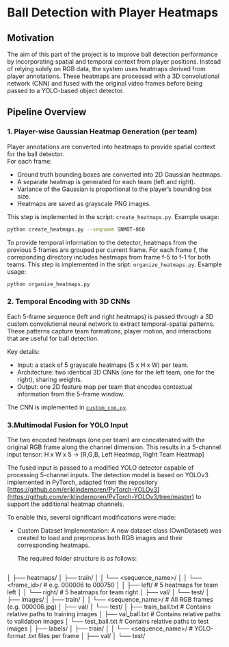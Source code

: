 # Ball Detection with Player Heatmaps

## Motivation
The aim of this part of the project is to improve ball detection performance by incorporating spatial and temporal context from player positions. Instead of relying solely on RGB data, the system uses heatmaps derived from player annotations. These heatmaps are processed with a 3D convolutional network (CNN) and fused with the original video frames before being passed to a YOLO-based object detector.

## Pipeline Overview
### 1. Player-wise Gaussian Heatmap Generation (per team)
   
   Player annotations are converted into heatmaps to provide spatial context for the ball detector.  
   For each frame:
   - Ground truth bounding boxes are converted into 2D Gaussian heatmaps.
   - A separate heatmap is generated for each team (left and right).
   - Variance of the Gaussian is proportional to the player’s bounding box size.
   - Heatmaps are saved as grayscale PNG images.

This step is implemented in the script: `create_heatmaps.py`. Example usage:
```bash
python create_heatmaps.py --seqname SNMOT-060
```
To provide temporal information to the detector, heatmaps from the previous 5 frames are grouped per current frame. For each frame f, the correponding directory includes heatmaps from frame f-5 to f-1 for both teams. This step is implemented in the sript: `organize_heatmaps.py`. Example usage:

```bash
python organize_heatmaps.py
```
### 2. Temporal Encoding with 3D CNNs
Each 5-frame sequence (left and right heatmaps) is passed through a 3D custom convolutional neural network to extract temporal-spatial patterns. These patterns capture team formations, player motion, and interactions that are useful for ball detection.

Key details:
- Input: a stack of 5 grayscale heatmaps (5 x H x W) per team.
- Architecture: two identical 3D CNNs (one for the left team, one for the right), sharing weights.
- Output: one 2D feature map per team that encodes contextual information from the 5-frame window.

The CNN is implemented in [`custom_cnn.py`](https://github.com/carmecorbi/TFM-carme/blob/main/detection/heatmaps/PyTorch-YOLOv3/pytorchyolo/custom_cnn.py).

### 3.Multimodal Fusion for YOLO Input
The two encoded heatmaps (one per team) are concatenated with the original RGB frame along the channel dimension. This results in a 5-channel input tensor: H x W x 5 → [R,G,B, Left Heatmap, Right Team Heatmap]

The fused input is passed to a modified YOLO detector capable of processing 5-channel inputs. The detection model is based on YOLOv3 implemented in PyTorch, adapted from the repository [https://github.com/eriklindernoren/PyTorch-YOLOv3](https://github.com/eriklindernoren/PyTorch-YOLOv3/tree/master) to support the additional heatmap channels.

To enable this, several significant modifications were made:
- Custom Dataset Implementation:
  A new dataset class (OwnDataset) was created to load and preprocess both RGB images and their corresponding      heatmaps.

  The required folder structure is as follows:

   ```bash

│
├── heatmaps/
│   ├── train/
│   │   └── <sequence_name>/
│   │       └── <frame_id>/                  # e.g. 000006 to 000750
│   │           ├── left/                    # 5 heatmaps for team left
│   │           └── right/                   # 5 heatmaps for team right
│   ├── val/
│   └── test/
│
├── images/
│   ├── train/
│   │   └── <sequence_name>/                 # All RGB frames (e.g. 000006.jpg)
│   ├── val/
│   └── test/
│   ├── train_ball.txt                       # Contains relative paths to training images
│   ├── val_ball.txt                         # Contains relative paths to validation images
│   └── test_ball.txt                        # Contains relative paths to test images
│
├── labels/
│   ├── train/
│   │   └── <sequence_name>/                 # YOLO-format .txt files per frame
│   ├── val/
│   └── test/
````

